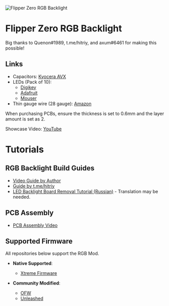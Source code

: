 ![Flipper Zero RGB Backlight](https://user-images.githubusercontent.com/89728480/226134250-966746b9-74c1-461a-a6d4-82453af41d7c.gif)

# Flipper Zero RGB Backlight

Big thanks to Quenon#1989, t.me/hitriy, and axum#6461 for making this possible!

## Links

- Capacitors: [Kyocera AVX](https://www.digikey.com/en/products/detail/kyocera-avx/06036C104JAT2A/1600414)
- LEDs (Pack of 10):
  - [Digikey](https://www.digikey.com/en/products/detail/adafruit-industries-llc/4492/11569136)
  - [Adafruit](https://www.adafruit.com/product/4492)
  - [Mouser](https://mouser.com/ProductDetail/Adafruit/4492?qs=CUBnOrq4ZJz3oeplDXDOWA%3D%3D)
- Thin gauge wire (28 gauge): [Amazon](https://www.amazon.com/Fermerry-Silicone-Stranded-Copper-Electrical/dp/B089CP9N98)

When purchasing PCBs, ensure the thickness is set to 0.6mm and the layer amount is set as 2.

Showcase Video: [YouTube](https://youtu.be/W1frMyVFv6Y)

# Tutorials

## RGB Backlight Build Guides

- [Video Guide by Author](https://youtu.be/pft1CI5ikA4)
- [Guide by t.me/hitriy](https://telegra.ph/Flipper-Zero-RGB-backlight-guide-12-26)
- [LED Backlight Board Removal Tutorial (Russian)](https://telegra.ph/Izmenenie-cveta-podsvetki-Flipper-Zero-11-14) - Translation may be needed.

## PCB Assembly

- [PCB Assembly Video](https://youtu.be/N64fDjziTaE)

## Supported Firmware

All repositories below support the RGB Mod.

- **Native Supported**:
  - [Xtreme Firmware](https://github.com/Flipper-XFW/Xtreme-Firmware)

- **Community Modified**:
  - [OFW](https://github.com/quen0n/flipperzero-firmware-rgb)
  - [Unleashed](https://github.com/quen0n/unleashed-firmware-rgb)
